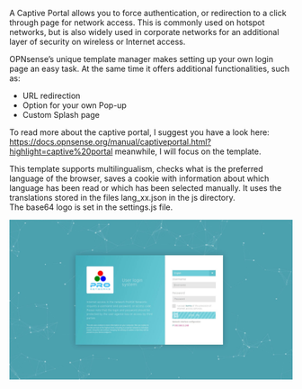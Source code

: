 <p>A Captive Portal allows you to force authentication, or redirection to a click through page for network access. This is commonly used on hotspot networks, but is also widely used in corporate networks for an additional layer of security on wireless or Internet access.</p>
<p>OPNsense’s unique template manager makes setting up your own login page an easy task. At the same time it offers additional functionalities, such as:</p>
<ul>
<li>URL redirection</li>
<li>Option for your own Pop-up</li>
<li>Custom Splash page</li>
</ul>
<p>To read more about the captive portal, I suggest you have a look here: <a href="https://docs.opnsense.org/manual/captiveportal.html?highlight=captive%20portal">https://docs.opnsense.org/manual/captiveportal.html?highlight=captive%20portal</a> meanwhile, I will focus on the template.</p>
<p>This template supports multilingualism, checks what is the preferred language of the browser, saves a cookie with information about which language has been read or which has been selected manually. It uses the translations stored in the files lang_xx.json in the js directory.<br />The base64 logo is set in the settings.js file.</p>
<p><img src="images/screenshot.jpg" /></p>
